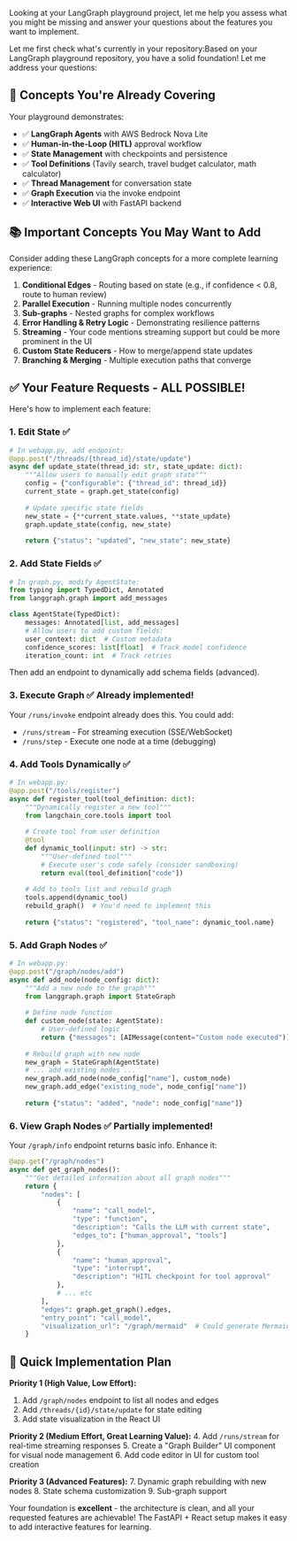 Looking at your LangGraph playground project, let me help you assess what you might be missing and answer your questions about the features you want to implement.

Let me first check what's currently in your repository:Based on your LangGraph playground repository, you have a solid foundation! Let me address your questions:

## 🎯 Concepts You're Already Covering

Your playground demonstrates:
- ✅ **LangGraph Agents** with AWS Bedrock Nova Lite
- ✅ **Human-in-the-Loop (HITL)** approval workflow
- ✅ **State Management** with checkpoints and persistence
- ✅ **Tool Definitions** (Tavily search, travel budget calculator, math calculator)
- ✅ **Thread Management** for conversation state
- ✅ **Graph Execution** via the invoke endpoint
- ✅ **Interactive Web UI** with FastAPI backend

## 📚 Important Concepts You May Want to Add

Consider adding these LangGraph concepts for a more complete learning experience:

1. **Conditional Edges** - Routing based on state (e.g., if confidence < 0.8, route to human review)
2. **Parallel Execution** - Running multiple nodes concurrently
3. **Sub-graphs** - Nested graphs for complex workflows
4. **Error Handling & Retry Logic** - Demonstrating resilience patterns
5. **Streaming** - Your code mentions streaming support but could be more prominent in the UI
6. **Custom State Reducers** - How to merge/append state updates
7. **Branching & Merging** - Multiple execution paths that converge

## ✅ Your Feature Requests - **ALL POSSIBLE!**

Here's how to implement each feature:

### 1. **Edit State** ✅

```python
# In webapp.py, add endpoint:
@app.post("/threads/{thread_id}/state/update")
async def update_state(thread_id: str, state_update: dict):
    """Allow users to manually edit graph state"""
    config = {"configurable": {"thread_id": thread_id}}
    current_state = graph.get_state(config)
    
    # Update specific state fields
    new_state = {**current_state.values, **state_update}
    graph.update_state(config, new_state)
    
    return {"status": "updated", "new_state": new_state}
```

### 2. **Add State Fields** ✅

```python
# In graph.py, modify AgentState:
from typing import TypedDict, Annotated
from langgraph.graph import add_messages

class AgentState(TypedDict):
    messages: Annotated[list, add_messages]
    # Allow users to add custom fields:
    user_context: dict  # Custom metadata
    confidence_scores: list[float]  # Track model confidence
    iteration_count: int  # Track retries
```

Then add an endpoint to dynamically add schema fields (advanced).

### 3. **Execute Graph** ✅ Already implemented!

Your `/runs/invoke` endpoint already does this. You could add:
- `/runs/stream` - For streaming execution (SSE/WebSocket)
- `/runs/step` - Execute one node at a time (debugging)

### 4. **Add Tools Dynamically** ✅

```python
# In webapp.py:
@app.post("/tools/register")
async def register_tool(tool_definition: dict):
    """Dynamically register a new tool"""
    from langchain_core.tools import tool
    
    # Create tool from user definition
    @tool
    def dynamic_tool(input: str) -> str:
        """User-defined tool"""
        # Execute user's code safely (consider sandboxing)
        return eval(tool_definition["code"])
    
    # Add to tools list and rebuild graph
    tools.append(dynamic_tool)
    rebuild_graph()  # You'd need to implement this
    
    return {"status": "registered", "tool_name": dynamic_tool.name}
```

### 5. **Add Graph Nodes** ✅

```python
# In webapp.py:
@app.post("/graph/nodes/add")
async def add_node(node_config: dict):
    """Add a new node to the graph"""
    from langgraph.graph import StateGraph
    
    # Define node function
    def custom_node(state: AgentState):
        # User-defined logic
        return {"messages": [AIMessage(content="Custom node executed")]}
    
    # Rebuild graph with new node
    new_graph = StateGraph(AgentState)
    # ... add existing nodes ...
    new_graph.add_node(node_config["name"], custom_node)
    new_graph.add_edge("existing_node", node_config["name"])
    
    return {"status": "added", "node": node_config["name"]}
```

### 6. **View Graph Nodes** ✅ Partially implemented!

Your `/graph/info` endpoint returns basic info. Enhance it:

```python
@app.get("/graph/nodes")
async def get_graph_nodes():
    """Get detailed information about all graph nodes"""
    return {
        "nodes": [
            {
                "name": "call_model",
                "type": "function",
                "description": "Calls the LLM with current state",
                "edges_to": ["human_approval", "tools"]
            },
            {
                "name": "human_approval", 
                "type": "interrupt",
                "description": "HITL checkpoint for tool approval"
            },
            # ... etc
        ],
        "edges": graph.get_graph().edges,
        "entry_point": "call_model",
        "visualization_url": "/graph/mermaid"  # Could generate Mermaid diagram
    }
```

## 🚀 Quick Implementation Plan

**Priority 1 (High Value, Low Effort):**
1. Add `/graph/nodes` endpoint to list all nodes and edges
2. Add `/threads/{id}/state/update` for state editing
3. Add state visualization in the React UI

**Priority 2 (Medium Effort, Great Learning Value):**
4. Add `/runs/stream` for real-time streaming responses
5. Create a "Graph Builder" UI component for visual node management
6. Add code editor in UI for custom tool creation

**Priority 3 (Advanced Features):**
7. Dynamic graph rebuilding with new nodes
8. State schema customization
9. Sub-graph support

Your foundation is **excellent** - the architecture is clean, and all your requested features are achievable! The FastAPI + React setup makes it easy to add interactive features for learning.